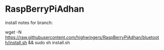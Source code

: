 # RaspBerryPiAdhan

install notes for branch:

wget -N  https://raw.githubusercontent.com/highwingers/RaspBerryPiAdhan/bluetooth/install.sh && sudo sh install.sh

